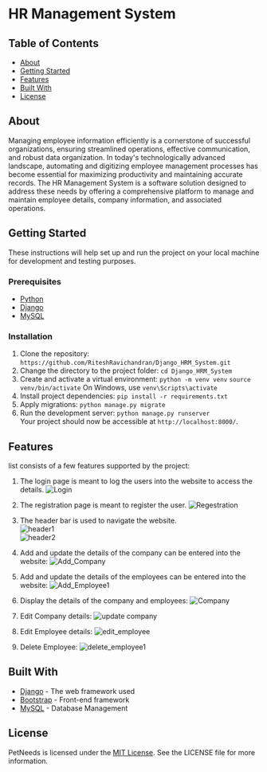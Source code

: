 # HR Management System

## Table of Contents
- [About](#about)
- [Getting Started](#getting-started)
- [Features](#features)
- [Built With](#built-with)
- [License](#license)

## About
Managing employee information efficiently is a cornerstone of successful organizations, ensuring streamlined operations, effective communication, and robust data organization. In today's technologically advanced landscape, automating and digitizing employee management processes has become essential for maximizing productivity and maintaining accurate records. The HR Management System is a software solution designed to address these needs by offering a comprehensive platform to manage and maintain employee details, company information, and associated operations.

## Getting Started
These instructions will help set up and run the project on your local machine for development and testing purposes.

### Prerequisites
- [Python](https://www.python.org/downloads/)
- [Django](https://www.djangoproject.com/)
- [MySQL](https://www.mysql.com/)

### Installation
1. Clone the repository: ```https://github.com/RiteshRavichandran/Django_HRM_System.git```
2. Change the directory to the project folder: ```cd Django_HRM_System```
3. Create and activate a virtual environment:
   ```python -m venv venv```
   ```source venv/bin/activate```
   On Windows, use `venv\Scripts\activate`
4. Install project dependencies: ```pip install -r requirements.txt```
5. Apply migrations: ```python manage.py migrate```
6. Run the development server: ```python manage.py runserver```
<br/>Your project should now be accessible at `http://localhost:8000/`.

## Features
 list consists of a few features supported by the project:
1. The login page is meant to log the users into the website to access the details.
   ![Login](https://github.com/RiteshRavichandran/Django_HRM_System/assets/72683075/46e421db-ca3b-4786-93f5-f66930aeb3bf)

2. The registration page is meant to register the user.
   ![Regestration](https://github.com/RiteshRavichandran/Django_HRM_System/assets/72683075/48693e82-8a3b-48ce-a566-3d042697da78)
   
3. The header bar is used to navigate the website.<br/>
   ![header1](https://github.com/RiteshRavichandran/Django_HRM_System/assets/72683075/9b077dcd-c373-4484-8adf-7b4d426278b4)<br/>
   ![header2](https://github.com/RiteshRavichandran/Django_HRM_System/assets/72683075/3f1935b2-a289-470b-ae78-d610d6ea0d61)

4. Add and update the details of the company can be entered into the website:
   ![Add_Company](https://github.com/RiteshRavichandran/Django_HRM_System/assets/72683075/2c5a9bde-d12e-4052-a39c-f0f243aca658)

5. Add and update the details of the employees can be entered into the website:
   ![Add_Employee1](https://github.com/RiteshRavichandran/Django_HRM_System/assets/72683075/f89662a7-d671-45e3-84c4-9ac447b0f014)

6. Display the details of the company and employees:
   ![Company](https://github.com/RiteshRavichandran/Django_HRM_System/assets/72683075/c187b663-fdbf-41e4-8766-7c95d94bb264)

7. Edit Company details:
   ![update company](https://github.com/RiteshRavichandran/Django_HRM_System/assets/72683075/e128d3ea-832f-4b0f-9e1c-a60d4d189f74)

8. Edit Employee details:
   ![edit_employee](https://github.com/RiteshRavichandran/Django_HRM_System/assets/72683075/046c02e2-7406-48fc-8614-46ca2a36a4a2)

9. Delete Employee:
   ![delete_employee1](https://github.com/RiteshRavichandran/Django_HRM_System/assets/72683075/242e7cba-aca7-4137-8b49-31eaa7bc8c3b)


## Built With
- [Django](https://www.djangoproject.com/) - The web framework used
- [Bootstrap](https://getbootstrap.com/) - Front-end framework
- [MySQL](https://www.mysql.com/) - Database Management

## License
PetNeeds is licensed under the [MIT License](https://github.com/RiteshRavichandran/Django_HRM_System/blob/main/LICENSE). See the LICENSE file for more information.

